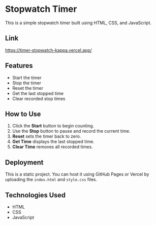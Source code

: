 # Stopwatch Timer

This is a simple stopwatch timer built using HTML, CSS, and JavaScript.

## Link
https://timer-stopwatch-kappa.vercel.app/

## Features
- Start the timer
- Stop the timer
- Reset the timer
- Get the last stopped time
- Clear recorded stop times

## How to Use
1. Click the **Start** button to begin counting.
2. Use the **Stop** button to pause and record the current time.
3. **Reset** sets the timer back to zero.
4. **Get Time** displays the last stopped time.
5. **Clear Time** removes all recorded times.

## Deployment
This is a static project. You can host it using GitHub Pages or Vercel by uploading the `index.html` and `style.css` files.

## Technologies Used
- HTML
- CSS
- JavaScript

